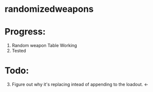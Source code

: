 # randomizedweapons

# Progress:
1. Random weapon Table Working
2. Tested

# Todo:
3. Figure out why it's replacing intead of appending to the loadout. <-
